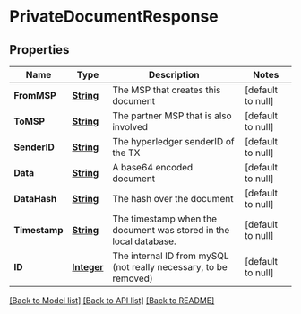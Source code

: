 # PrivateDocumentResponse
## Properties

Name | Type | Description | Notes
------------ | ------------- | ------------- | -------------
**FromMSP** | [**String**](string.md) | The MSP that creates this document | [default to null]
**ToMSP** | [**String**](string.md) | The partner MSP that is also involved | [default to null]
**SenderID** | [**String**](string.md) | The hyperledger senderID of the TX | [default to null]
**Data** | [**String**](string.md) | A base64 encoded document | [default to null]
**DataHash** | [**String**](string.md) | The hash over the document | [default to null]
**Timestamp** | [**String**](string.md) | The timestamp when the document was stored in the local database. | [default to null]
**ID** | [**Integer**](integer.md) | The internal ID from mySQL (not really necessary, to be removed) | [default to null]

[[Back to Model list]](../README.md#documentation-for-models) [[Back to API list]](../README.md#documentation-for-api-endpoints) [[Back to README]](../README.md)

